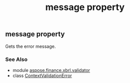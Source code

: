 ﻿---
title: message property
second_title: Aspose.Finance for Python via .NET API References
description: 
type: docs
weight: 40
url: /python-net/aspose.finance.xbrl.validator/contextvalidationerror/message/
is_root: false
---

## message property


Gets the error message.

### See Also
* module [aspose.finance.xbrl.validator](../../)
* class [ContextValidationError](/finance/python-net/aspose.finance.xbrl.validator/contextvalidationerror)
